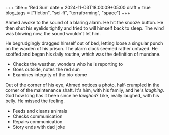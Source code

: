 +++
title = 'Red Sun'
date = 2024-11-03T18:00:09+05:00
draft = true
blog_tags = ["fiction", "sci-fi", "terraforming", "space"]
+++

Ahmed awoke to the sound of a blaring alarm. He hit the snooze button. He
then shut his eyelids tightly and tried to will himself back to sleep. The
wind was blowing now, the sound wouldn't let him.

He begrudgingly dragged himself out of bed, letting loose a singular punch on
the warden of his prison. The alarm clock seemed rather unfazed. He scoffed
and began his daily routine, which was the definition of mundane.

- Checks the weather, wonders who he is reporting to
- Goes outside, notes the red sun
- Examines integrity of the bio-dome

Out of the corner of his eye, Ahmed notices a photo, half-crumpled in
the corner of the maintenance shaft. It's him, with his family, and he's
_laughing_. God how long has it been since he _laughed_? Like, really laughed,
with his belly. He missed the feeling.

- Feeds and cleans animals
- Checks communication
- Repairs communication
- Story ends with dad joke
